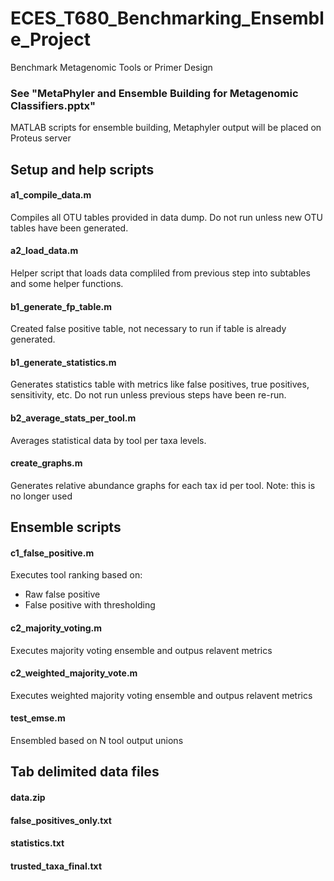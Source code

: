 # ECES_T680_Benchmarking_Ensemble_Project
Benchmark Metagenomic Tools or Primer Design

### See "MetaPhyler and Ensemble Building for Metagenomic Classifiers.pptx"

MATLAB scripts for ensemble building,
Metaphyler output will be placed on Proteus server

## Setup and help scripts
#### a1_compile_data.m
Compiles all OTU tables provided in data dump. Do not run unless new OTU tables have been generated.

#### a2_load_data.m
Helper script that loads data compliled from previous step into subtables and some helper functions.

#### b1_generate_fp_table.m
Created false positive table, not necessary to run if table is already generated.

#### b1_generate_statistics.m
Generates statistics table with metrics like false positives, true positives, sensitivity, etc. Do not run unless previous steps have been re-run.

#### b2_average_stats_per_tool.m
Averages statistical data by tool per taxa levels.

#### create_graphs.m
Generates relative abundance graphs for each tax id per tool. Note: this is no longer used

## Ensemble scripts
#### c1_false_positive.m
Executes tool ranking based on:
* Raw false positive
* False positive with thresholding

#### c2_majority_voting.m
Executes majority voting ensemble and outpus relavent metrics

#### c2_weighted_majority_vote.m
Executes weighted majority voting ensemble and outpus relavent metrics

#### test_emse.m
Ensembled based on N tool output unions

## Tab delimited data files
#### data.zip
#### false_positives_only.txt
#### statistics.txt
#### trusted_taxa_final.txt
